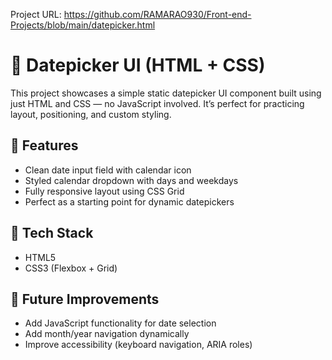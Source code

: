 Project URL: https://github.com/RAMARAO930/Front-end-Projects/blob/main/datepicker.html

# 📅 Datepicker UI (HTML + CSS)

This project showcases a simple static datepicker UI component built using just HTML and CSS — no JavaScript involved. It’s perfect for practicing layout, positioning, and custom styling.

## 🚀 Features
- Clean date input field with calendar icon
- Styled calendar dropdown with days and weekdays
- Fully responsive layout using CSS Grid
- Perfect as a starting point for dynamic datepickers

## 📁 Tech Stack
- HTML5
- CSS3 (Flexbox + Grid)

## 🔧 Future Improvements
- Add JavaScript functionality for date selection
- Add month/year navigation dynamically
- Improve accessibility (keyboard navigation, ARIA roles)

